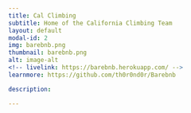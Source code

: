 ```yaml
---
title: Cal Climbing
subtitle: Home of the California Climbing Team
layout: default
modal-id: 2
img: barebnb.png
thumbnail: barebnb.png
alt: image-alt
<!-- livelink: https://barebnb.herokuapp.com/ -->
learnmore: https://github.com/th0r0nd0r/Barebnb

description: 

---
```

